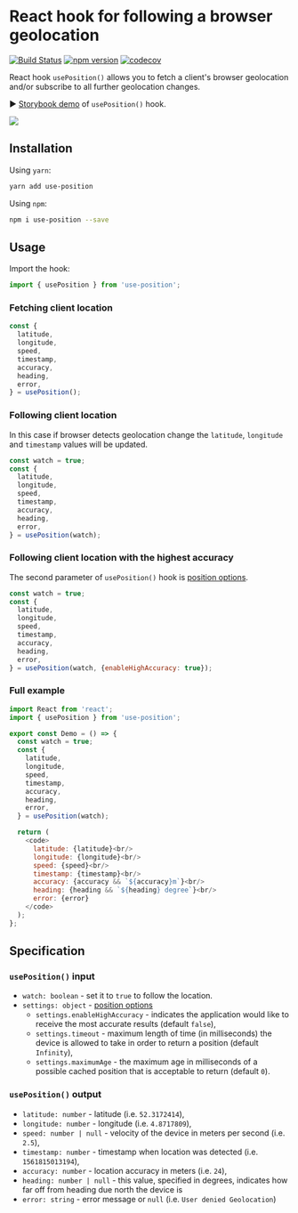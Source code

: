 # React hook for following a browser geolocation

[![Build Status](https://travis-ci.org/trekhleb/use-position.svg?branch=master)](https://travis-ci.org/trekhleb/use-position)
[![npm version](https://badge.fury.io/js/use-position.svg)](https://badge.fury.io/js/use-position)
[![codecov](https://codecov.io/gh/trekhleb/use-position/branch/master/graph/badge.svg)](https://codecov.io/gh/trekhleb/use-position)

React hook `usePosition()` allows you to fetch a client's browser geolocation and/or subscribe to all further geolocation changes.

▶︎ [Storybook demo](https://trekhleb.github.io/use-position/) of `usePosition()` hook.

![](https://repository-images.githubusercontent.com/194388894/00bf0e80-9a90-11e9-917f-aeaa68667edf)

## Installation

Using `yarn`:

```bash
yarn add use-position
```

Using `npm`:

```bash
npm i use-position --save
```

## Usage

Import the hook:

```javascript
import { usePosition } from 'use-position';
```

### Fetching client location

```javascript
const {
  latitude,
  longitude,
  speed,
  timestamp,
  accuracy,
  heading,
  error,
} = usePosition();
```

### Following client location

In this case if browser detects geolocation change the `latitude`, `longitude` and `timestamp` values will be updated.

```javascript
const watch = true;
const {
  latitude,
  longitude,
  speed,
  timestamp,
  accuracy,
  heading,
  error,
} = usePosition(watch);
```

### Following client location with the highest accuracy

The second parameter of `usePosition()` hook is [position options](https://developer.mozilla.org/en-US/docs/Web/API/PositionOptions).

```javascript
const watch = true;
const {
  latitude,
  longitude,
  speed,
  timestamp,
  accuracy,
  heading,
  error,
} = usePosition(watch, {enableHighAccuracy: true});
```

### Full example

```javascript
import React from 'react';
import { usePosition } from 'use-position';

export const Demo = () => {
  const watch = true;
  const {
    latitude,
    longitude,
    speed,
    timestamp,
    accuracy,
    heading,
    error,
  } = usePosition(watch);

  return (
    <code>
      latitude: {latitude}<br/>
      longitude: {longitude}<br/>
      speed: {speed}<br/>
      timestamp: {timestamp}<br/>
      accuracy: {accuracy && `${accuracy}m`}<br/>
      heading: {heading && `${heading} degree`}<br/>
      error: {error}
    </code>
  );
};
```

## Specification

### `usePosition()` input

- `watch: boolean` - set it to `true` to follow the location.
- `settings: object` - [position options](https://developer.mozilla.org/en-US/docs/Web/API/PositionOptions)
  - `settings.enableHighAccuracy` - indicates the application would like to receive the most accurate results (default `false`),
  - `settings.timeout` - maximum length of time (in milliseconds) the device is allowed to take in order to return a position (default `Infinity`),
  - `settings.maximumAge` - the maximum age in milliseconds of a possible cached position that is acceptable to return (default `0`).

### `usePosition()` output

- `latitude: number` - latitude (i.e. `52.3172414`),
- `longitude: number` - longitude (i.e. `4.8717809`),
- `speed: number | null` - velocity of the device in meters per second (i.e. `2.5`),
- `timestamp: number` - timestamp when location was detected (i.e. `1561815013194`),
- `accuracy: number` - location accuracy in meters (i.e. `24`),
- `heading: number | null` - this value, specified in degrees, indicates how far off from heading due north the device is
- `error: string` - error message or `null` (i.e. `User denied Geolocation`)
